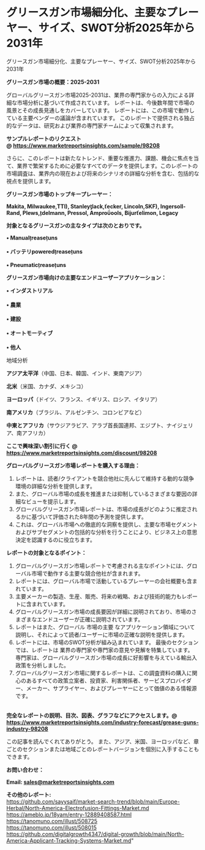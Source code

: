 # グリースガン市場細分化、主要なプレーヤー、サイズ、SWOT分析2025年から2031年
グリースガン市場細分化、主要なプレーヤー、サイズ、SWOT分析2025年から2031年


<strong><b>グリースガン市場の概要：2025-2031</b></strong>

グローバルグリースガン市場2025-2031は、業界の専門家からの入力による詳細な市場分析に基づいて作成されています。 レポートは、今後数年間で市場の風景とその成長見通しをカバーしています。 レポートには、この市場で動作している主要ベンダーの議論が含まれています。 このレポートで提供される独占的なデータは、研究および業界の専門家チームによって収集されます。

<strong>サンプルレポートのリクエスト @ <a href=https://www.marketreportsinsights.com/sample/98208>https://www.marketreportsinsights.com/sample/98208</a></strong>

さらに、このレポートは新たなトレンド、重要な推進力、課題、機会に焦点を当て、業界で繁栄するために必要なすべてのデータを提供します。このレポートの市場調査は、業界内の現在および将来のシナリオの詳細な分析を含む、包括的な視点を提供します。

<strong>グリースガン市場のトップキープレーヤー：</strong>

<strong>Makita, Milwaukee,TTI), Stanleylack,ecker, Lincoln,SKF), Ingersoll-Rand, Plews,delmann, Pressol, Amproools, Bijurelimon, Legacy</strong>

<strong><b>対象となるグリースガンの主なタイプは次のとおりです。</b></strong>

<strong>• Manualreaseuns<br><br>• バッテリpoweredreaseuns<br><br>• Pneumaticreaseuns</strong>

<strong><b>グリースガン市場向けの主要なエンドユーザーアプリケーション：</b></strong>

<strong>• インダストリアル<br><br>• 農業<br><br>• 建設<br><br>• オートモーティブ<br><br>• 他人</strong>

 地域分析

<strong><b>アジア太平洋</b></strong>（中国、日本、韓国、インド、東南アジア）

<strong><b>北米</b></strong>（米国、カナダ、メキシコ）

<strong><b>ヨーロッパ</b></strong>（ドイツ、フランス、イギリス、ロシア、イタリア）

<strong><b>南アメリカ</b></strong>（ブラジル、アルゼンチン、コロンビアなど）

<strong><b>中東とアフリカ</b></strong>（サウジアラビア、アラブ首長国連邦、エジプト、ナイジェリア、南アフリカ）

<strong>ここで興味深い割引に行く @ <a href=https://www.marketreportsinsights.com/discount/98208>https://www.marketreportsinsights.com/discount/98208</a></strong>

<strong><b>グローバルグリースガン市場レポートを購入する理由：</b></strong>
<ol>
  <li>レポートは、読者/クライアントを競合他社に先んじて維持する動的な競争環境の詳細な分析を提供します。</li>
  <li>また、グローバル市場の成長を推進または抑制しているさまざまな要因の詳細なビューを提示します。</li>
  <li>グローバルグリースガン市場レポートは、市場の成長がどのように推定されるかに基づいて評価された8年間の予測を提供します。</li>
  <li>これは、グローバル市場への徹底的な洞察を提供し、主要な市場セグメントおよびサブセグメントの包括的な分析を行うことにより、ビジネス上の意思決定を認識するのに役立ちます。</li>
</ol>
<strong><b>レポートの対象となるポイント：</b></strong>
<ol>
  <li>グローバルグリースガン市場レポートで考慮される主なポイントには、グローバル市場で動作する主要な競合他社が含まれます。</li>
  <li>レポートには、グローバル市場で活動しているプレーヤーの会社概要も含まれています。</li>
  <li>主要メーカーの製造、生産、販売、将来の戦略、および技術的能力もレポートに含まれています。</li>
  <li>グローバルグリースガン市場の成長要因が詳細に説明されており、市場のさまざまなエンドユーザーが正確に説明されています。</li>
  <li>レポートはまた、グローバル 市場の主要 なアプリケーション領域について説明し、それによって読者/ユーザーに市場の正確な説明を提供します。</li>
  <li>レポートには、市場のSWOT分析が組み込まれています。 最後のセクションでは、レポートは 業界の専門家や専門家の意見や見解を特集しています。 専門家は、グローバルグリースガン市場の成長に好影響を与えている輸出入政策を分析しました。</li>
  <li>グローバルグリースガン市場に関するレポートは、この調査資料の購入に関心のあるすべての政策立案者、投資家、利害関係者、サービスプロバイダー、メーカー、サプライヤー、およびプレーヤーにとって価値のある情報源です。</li>
</ol><br>
<strong>完全なレポートの説明、目次、図表、グラフなどにアクセスします。@ <a href=https://www.marketreportsinsights.com/industry-forecast/grease-guns-industry-98208>https://www.marketreportsinsights.com/industry-forecast/grease-guns-industry-98208</a></strong>

この記事を読んでくれてありがとう。 また、アジア、米国、ヨーロッパなど、章ごとのセクションまたは地域ごとのレポートバージョンを個別に入手することもできます。

<strong><b>お問い合わせ：</b></strong>

<strong>Email: </strong><a href=mailto:sales@marketreportsinsights.com><strong>sales@marketreportsinsights.com</strong></a>

<strong>その他のレポート:</strong>
<br>
<a href=https://github.com/sayysaif/market-search-trend/blob/main/Europe-Herbal/North-America-Electrofusion-Fittings-Market.md>https://github.com/sayysaif/market-search-trend/blob/main/Europe-Herbal/North-America-Electrofusion-Fittings-Market.md</a>
<br>
<a href=https://ameblo.jp/18yam/entry-12889408587.html>https://ameblo.jp/18yam/entry-12889408587.html</a>
<br>
<a href=https://tanomuno.com/illust/508725>https://tanomuno.com/illust/508725</a>
<br>
<a href=https://tanomuno.com/illust/508015>https://tanomuno.com/illust/508015</a>
<br>
<a href=https://github.com/digitalgrowth4347/digital-growth/blob/main/North-America-Applicant-Tracking-Systems-Market.md>https://github.com/digitalgrowth4347/digital-growth/blob/main/North-America-Applicant-Tracking-Systems-Market.md</a>"
